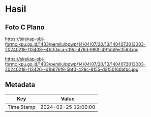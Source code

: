 # Hasil

## Foto C Plano

https://sirekap-obj-formc.kpu.go.id/1433/pemilu/ppwp/14/04/07/20/13/1404072013003-20240218-113408--4fc10aca-c19d-479d-980f-491db9ec1563.jpg

https://sirekap-obj-formc.kpu.go.id/1433/pemilu/ppwp/14/04/07/20/13/1404072013003-20240218-113426--d1b676f8-5bf0-429c-8155-d3f50160bfbc.jpg


## Metadata

| Key        | Value               |
| ---------- | ------------------- |
| Time Stamp | 2024-02-25 12:00:00 |



